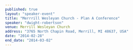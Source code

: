 ```yaml
---
published: true
layout: "speaker-event"
title: "Merrrill Wesleyan Church - Plan A Conference"
speaker: "dwight-robertson"
venue: Merrill Wesleyan Church
address: "3765 North Chapin Road, Merrill, MI 48637, USA"
date: "2014-02-28"
end_date: "2014-03-02"
---
```


